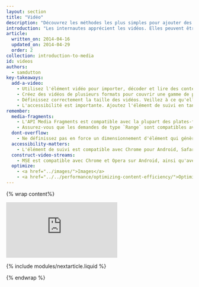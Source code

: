 ```yaml
---
layout: section
title: "Vidéo"
description: "Découvrez les méthodes les plus simples pour ajouter des vidéos à votre site et pour garantir aux internautes la meilleure expérience possible sur tous les appareils."
introduction: "Les internautes apprécient les vidéos. Elles peuvent être amusantes et instructives. Sur les appareils mobiles, les vidéos permettent d'accéder plus facilement à des informations. En revanche, elles prennent de la bande passante et ne fonctionnent pas toujours de manière identique sur chaque plate-forme. Les internautes n'aiment pas attendre qu'une vidéo charge, ni que rien ne se produise lorsqu'ils appuient sur le bouton de lecture. Consultez les articles suivants pour découvrir les méthodes les plus simples pour ajouter des vidéos à votre site et pour garantir aux internautes la meilleure expérience possible sur tous les appareils."
article:
  written_on: 2014-04-16
  updated_on: 2014-04-29
  order: 2
collection: introduction-to-media
id: videos
authors:
  - samdutton
key-takeaways:
  add-a-video:
    - Utilisez l'élément vidéo pour importer, décoder et lire des contenus vidéos sur votre site.
    - Créez des vidéos de plusieurs formats pour couvrir une gamme de plates-formes mobiles.
    - Définissez correctement la taille des vidéos. Veillez à ce qu'elles ne débordent pas de leurs contenants.
    - L'accessibilité est importante. Ajoutez l'élément de suivi en tant qu'élément enfant de l'élément vidéo.
remember:
  media-fragments:
    - L'API Media Fragments est compatible avec la plupart des plates-formes, à l'exception d'iOS.
    - Assurez-vous que les demandes de type `Range` sont compatibles avec votre serveur. Elles sont activées par défaut sur la plupart des serveurs. Cependant, il arrive qu'elles soient désactivées sur certains services d'hébergement.
  dont-overflow:
    - Ne définissez pas en force un dimensionnement d'élément qui génère un format d'image différent de celui de la vidéo d'origine. Les vidéos écrasées ou étirées donnent une mauvaise image du site.
  accessibility-matters:
    - L'élément de suivi est compatible avec Chrome pour Android, Safari pour iOS, ainsi que tous les navigateurs actuels pour ordinateur de bureau, sauf Firefox (voir <a href="http://caniuse.com/track" title="État de compatibilité d'un élément de suivi">caniuse.com/track</a>). Plusieurs polyfills sont également disponibles. Nous vous recommandons d'utiliser l'<a href='//www.delphiki.com/html5/playr/' title='élément de suivi polyfill Playr'>Playr</a> ou le<a href='//captionatorjs.com/' title='suivi Captionator'>Captionator</a>.
  construct-video-streams:
    - MSE est compatible avec Chrome et Opera sur Android, ainsi qu'avec Internet Explorer 11 et Chrome pour les ordinateurs de bureau. La compatibilité est également prévue pour <a href='http://wiki.mozilla.org/Platform/MediaSourceExtensions' title='Firefox Media Source Extensions implementation timeline'>Firefox</a>.
  optimize:
    - <a href="../images/">Images</a>
    - <a href="../../performance/optimizing-content-efficiency/">Optimiser l'efficacité du contenu</a>
---
```


{% wrap content%}

<div class="media media--video">
  <iframe src="https://www.youtube.com/embed/j5fYOYrsocs?controls=2&modestbranding=1&showinfo=0&utm-source=crdev-wf" frameborder="0" allowfullscreen=""></iframe>
</div>

{% include modules/nextarticle.liquid %}

{% endwrap %}

